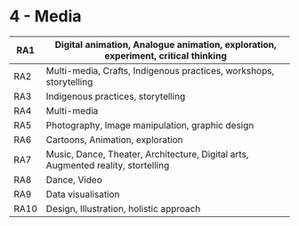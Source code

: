 # 4 - Media
| RA1 | Digital animation, Analogue animation, exploration, experiment, critical thinking |
|---|---|
| RA2 | Multi-media, Crafts, Indigenous practices, workshops, storytelling |
| RA3 | Indigenous practices, storytelling |
| RA4 | Multi-media |
| RA5 | Photography, Image manipulation, graphic design |
| RA6 | Cartoons, Animation, exploration |
| RA7 | Music, Dance, Theater, Architecture, Digital arts, Augmented reality, stortelling |
| RA8 | Dance, Video |
| RA9 | Data visualisation |
| RA10 | Design, Illustration, holistic approach |

